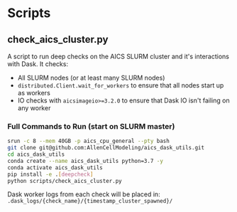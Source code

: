 # Scripts

## check_aics_cluster.py

A script to run deep checks on the AICS SLURM cluster and it's interactions with Dask.
It checks:
* All SLURM nodes (or at least many SLURM nodes)
* `distributed.Client.wait_for_workers` to ensure that all nodes start up as workers
* IO checks with `aicsimageio>=3.2.0` to ensure that Dask IO isn't failing on any worker

### Full Commands to Run (start on SLURM master)
```bash
srun -c 8 --mem 40GB -p aics_cpu_general --pty bash
git clone git@github.com:AllenCellModeling/aics_dask_utils.git
cd aics_dask_utils
conda create --name aics_dask_utils python=3.7 -y
conda activate aics_dask_utils
pip install -e .[deepcheck]
python scripts/check_aics_cluster.py
```

Dask worker logs from each check will be placed in:
`.dask_logs/{check_name}/{timestamp_cluster_spawned}/`
